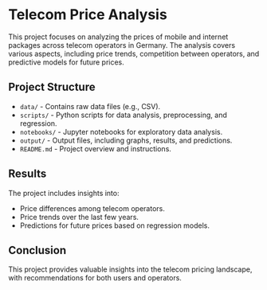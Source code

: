 # Telecom Price Analysis

This project focuses on analyzing the prices of mobile and internet packages across telecom operators in Germany. The analysis covers various aspects, including price trends, competition between operators, and predictive models for future prices.

## Project Structure

- `data/` - Contains raw data files (e.g., CSV).
- `scripts/` - Python scripts for data analysis, preprocessing, and regression.
- `notebooks/` - Jupyter notebooks for exploratory data analysis.
- `output/` - Output files, including graphs, results, and predictions.
- `README.md` - Project overview and instructions.



## Results

The project includes insights into:
- Price differences among telecom operators.
- Price trends over the last few years.
- Predictions for future prices based on regression models.

## Conclusion

This project provides valuable insights into the telecom pricing landscape, with recommendations for both users and operators.



